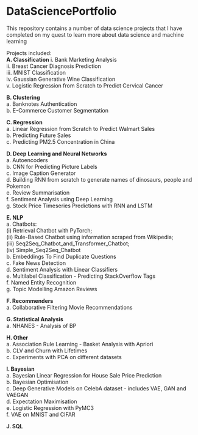 # DataSciencePortfolio

This repository contains a number of data science projects that I have completed on my quest to learn more about data science and machine learning

Projects included:   
**A. Classification**
    i. Bank Marketing Analysis      
    ii. Breast Cancer Diagnosis Prediction       
    iii. MNIST Classification     
    iv. Gaussian Generative Wine Classification  
    v. Logistic Regression from Scratch to Predict Cervical Cancer    

**B. Clustering**      
    a. Banknotes Authentication    
    b. E-Commerce Customer Segmentation     
  
**C. Regression**   
    a. Linear Regression from Scratch to Predict Walmart Sales    
    b. Predicting Future Sales       
    c. Predicting PM2.5 Concentration in China    
  
**D. Deep Learning and Neural Networks**  
  a. Autoencoders     
  b. CNN for Predicting Picture Labels    
  c. Image Caption Generator    
  d. Building RNN from scratch to generate names of dinosaurs, people and Pokemon      
  e. Review Summarisation   
  f. Sentiment Analysis using Deep Learning       
  g. Stock Price Timeseries Predictions with RNN and LSTM      
  
**E. NLP**   
  a. Chatbots:         
          (i) Retrieval Chatbot with PyTorch;       
          (ii) Rule-Based Chatbot using information scraped from Wikipedia;      
          (iii) Seq2Seq_Chatbot_and_Transformer_Chatbot;       
          (iv) Simple_Seq2Seq_Chatbot              
  b. Embeddings To Find Duplicate Questions   
  c. Fake News Detection    
  d. Sentiment Analysis with Linear Classifiers    
  e. Multilabel Classification - Predicting StackOverflow Tags    
  f. Named Entity Recognition    
  g. Topic Modelling Amazon Reviews    
  
**F. Recommenders**    
  a. Collaborative Filtering Movie Recommendations     
  
**G. Statistical Analysis**    
  a. NHANES - Analysis of BP    
  
**H. Other**    
  a. Association Rule Learning - Basket Analysis with Apriori  
  b. CLV and Churn with Lifetimes     
  c. Experiments with PCA on different datasets    
  
**I. Bayesian**     
  a. Bayesian Linear Regression for House Sale Price Prediction    
  b. Bayesian Optimisation    
  c. Deep Generative Models on CelebA dataset - includes VAE, GAN and VAEGAN      
  d. Expectation Maximisation    
  e. Logistic Regression with PyMC3    
  f. VAE on MNIST and CIFAR   
  
**J. SQL**   
  
